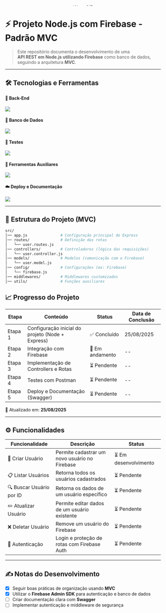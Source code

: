 <p align="center">  
  <img src="https://user-images.githubusercontent.com/74038190/212284115-f47cd8ff-2ffb-4b04-b5bf-4d1c14c0247f.gif" width="100%" height="4px" alt="Wave GIF">  
</p>  

# ⚡ Projeto Node.js com Firebase - Padrão MVC

> Este repositório documenta o desenvolvimento de uma  
> **API REST em Node.js utilizando Firebase** como banco de dados, seguindo a arquitetura **MVC**.

---

## 🛠️ Tecnologias e Ferramentas

#### 🚀 Back-End
<p align="left">
  <img src="https://skillicons.dev/icons?i=nodejs,express" />
</p>

#### 💾 Banco de Dados
<p align="left">
  <img src="https://skillicons.dev/icons?i=firebase" />
</p>

#### 🧪 Testes
<p align="left">
  <img src="https://skillicons.dev/icons?i=postman" />
</p>

#### 🧰 Ferramentas Auxiliares
<p align="left">
  <img src="https://skillicons.dev/icons?i=vscode,git,npm" />
</p>

#### ☁️ Deploy e Documentação
<p align="left">
  <img src="https://skillicons.dev/icons?i=vercel,swagger" />
</p>

---

## 📂 Estrutura do Projeto (MVC)

```bash
src/
│── app.js               # Configuração principal do Express
│── routes/              # Definição das rotas
│   └── user.routes.js
│── controllers/         # Controladores (lógica das requisições)
│   └── user.controller.js
│── models/              # Modelos (comunicação com o Firebase)
│   └── user.model.js
│── config/              # Configurações (ex: Firebase)
│   └── firebase.js
│── middlewares/         # Middlewares customizados
│── utils/               # Funções auxiliares
```

## 📈 Progresso do Projeto

| Etapa  | Conteúdo | Status          | Data de Conclusão |
|--------|----------|-----------------|-------------------|
| Etapa 1 | Configuração inicial do projeto (Node + Express) | ✅ Concluído | 25/08/2025 |
| Etapa 2 | Integração com Firebase | 🔄 Em andamento | -- |
| Etapa 3 | Implementação de Controllers e Rotas | ⏳ Pendente | -- |
| Etapa 4 | Testes com Postman | ⏳ Pendente | -- |
| Etapa 5 | Deploy e Documentação (Swagger) | ⏳ Pendente | -- |

📅 Atualizado em: **25/08/2025**

---

## ⚙️ Funcionalidades

| Funcionalidade | Descrição | Status |
|----------------|-----------|--------|
| 👤 Criar Usuário | Permite cadastrar um novo usuário no Firebase | ⏳ Em desenvolvimento |
| 📋 Listar Usuários | Retorna todos os usuários cadastrados | ⏳ Pendente |
| 🔍 Buscar Usuário por ID | Retorna os dados de um usuário específico | ⏳ Pendente |
| ✏️ Atualizar Usuário | Permite editar dados de um usuário existente | ⏳ Pendente |
| ❌ Deletar Usuário | Remove um usuário do Firebase | ⏳ Pendente |
| 🔑 Autenticação | Login e proteção de rotas com Firebase Auth | ⏳ Pendente |

---

## ✍️ Notas do Desenvolvimento

- [x] Seguir boas práticas de organização usando **MVC**  
- [x] Utilizar o **Firebase Admin SDK** para autenticação e banco de dados  
- [ ] Criar documentação clara com **Swagger**  
- [ ] Implementar autenticação e middleware de segurança  
